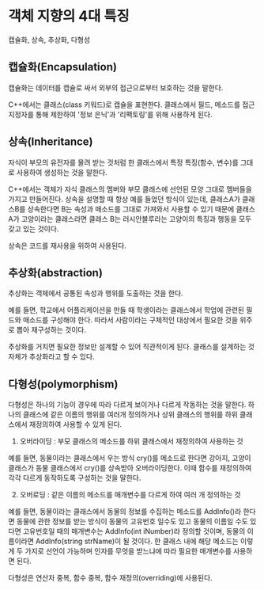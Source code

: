 # 객체 지향의 4대 특징
캡슐화, 상속, 추상화, 다형성

## 캡슐화(Encapsulation)
캡슐화는 데이터를 캡슐로 싸서 외부의 접근으로부터 보호하는 것을 말한다.

C++에서는 클래스(class 키워드)로 캡슐을 표현한다.
클래스에서 필드, 메소드를 접근 지정자를 통해 제한하여 '정보 은닉'과 '리팩토링'를 위해 사용하게 된다.

## 상속(Inheritance)
자식이 부모의 유전자를 물려 받는 것처럼 한 클래스에서 특정 특징(함수, 변수)를 그대로 사용하여 생성하는 것을 말한다.

C++에서는 객체가 자식 클래스의 멤버와 부모 클래스에 선언된 모양 그대로 멤버들을 가지고 만들어진다.
상속을 설명할 때 항상 예를 들었던 방식이 있는데, 
클래스A가 클래스B를 상속한다면 B는 속성과 매소드를 그대로 가져와서 사용할 수 있기 때문에
클래스 A가 고양이라는 클래스라면 클래스 B는 러시안블루라는 고양이의 특징과 행동을 모두 갖고 있는 것이다.

상속은 코드를 재사용을 위하여 사용된다.

## 추상화(abstraction)
추상화는 객체에서 공통된 속성과 행위를 도출하는 것을 한다.

예를 들면, 학교에서 어플리케이션을 만들 때 학생이라는 클래스에서 학업에 관련된 필드와 매소드를 구성해야 한다.
따라서 사람이라는 구체적인 대상에서 필요한 것을 위주로 뽑아 재구성하는 것이다.

추상화를 거치면 필요한 정보만 설계할 수 있어 직관적이게 된다. 클래스를 설계하는 것 자체가 추상화라고 할 수 있다.

## 다형성(polymorphism)
다형성은 하나의 기능이 경우에 따라 다르게 보이거나 다르게 작동하는 것을 말한다. 
하나의 클래스에 같은 이름의 행위를 여러개 정의하거나 상위 클래스의 행위를 하위 클래스에서 재정의하여 사용할 수 있게 된다.

1. 오버라이딩 : 부모 클래스의 메소드를 하위 클래스에서 재정의하여 사용하는 것

예를 들면, 동물이라는 클래스에서 우는 방식 cry()를 메소드로 한다면
강아지, 고양이 클래스가 동물 클래스에서 cry()를 상속받아 오버라이딩한다. 이때 함수를 재정의하여 각각 다르게 동작하도록 구성하는 것을 말한다.

2. 오버로딩 : 같은 이름의 메소드를 매개변수를 다르게 하여 여러 개 정의하는 것

예를 들면, 동물이라는 클래스에서 동물의 정보를 수집하는 메소드를 AddInfo()라 한다면
동물에 관한 정보를 받는 방식이 동물의 고유번호 일수도 있고 동물의 이름일 수도 있다면 
고유번호일 때의 매개변수는 AddInfo(int iNumber)라 정의할 것이며, 동물의 이름이라면 AddInfo(string strName)이 될 것이다.
한 클래스 내에 해당 메소드는 이렇게 두 가지로 선언이 가능하며 인자를 무엇을 받느냐에 따라 필요한 매개변수를 사용하면 된다.






다형성은 연산자 중복, 함수 중복, 함수 재정의(overriding)에 사용된다.


